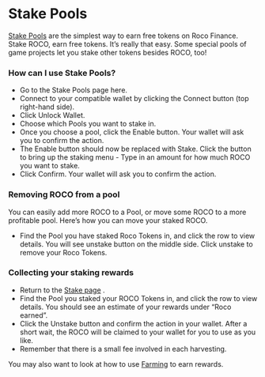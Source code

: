 # Stake Pools

[Stake Pools](https://roco.finance/pool) are the simplest way to earn free tokens on Roco Finance. Stake ROCO, earn free tokens. It’s really that easy. Some special pools of game projects let you stake other tokens besides ROCO, too!

### How can I use Stake Pools?

* Go to the Stake Pools page here.
* Connect to your compatible wallet by clicking the Connect button \(top right-hand side\).
* Click Unlock Wallet.
* Choose which Pools you want to stake in.
* Once you choose a pool, click the Enable button. Your wallet will ask you to confirm the action.
* The Enable button should now be replaced with Stake. Click the button to bring up the staking menu - Type in an amount for how much ROCO you want to stake.
* Click Confirm. Your wallet will ask you to confirm the action.

### Removing ROCO from a pool

You can easily add more ROCO to a Pool, or move some ROCO to a more profitable pool. Here’s how you can move your staked ROCO.

* Find the Pool you have staked Roco Tokens in, and click the row to view details. You will see unstake button on the middle side. Click unstake to remove your Roco Tokens.

### Collecting your staking rewards

* Return to the [Stake page](https://roco.finance/pool) .
* Find the Pool you staked your ROCO Tokens in, and click the row to view details. You should see an estimate of your rewards under “Roco earned”. 
* Click the Unstake button and confirm the action in your wallet. After a short wait, the ROCO will be claimed to your wallet for you to use as you like. 
* Remember that there is a small fee involved in each harvesting.

You may also want to look at how to use [Farming](farming.md) to earn rewards.

